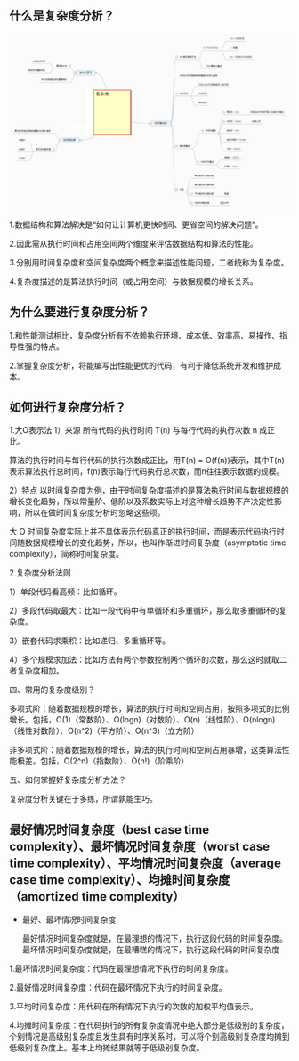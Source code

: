 ## 什么是复杂度分析？

![数据结构与算法之复杂度分析](assets/复杂度.png)

1.数据结构和算法解决是“如何让计算机更快时间、更省空间的解决问题”。

2.因此需从执行时间和占用空间两个维度来评估数据结构和算法的性能。

3.分别用时间复杂度和空间复杂度两个概念来描述性能问题，二者统称为复杂度。

4.复杂度描述的是算法执行时间（或占用空间）与数据规模的增长关系。

## 为什么要进行复杂度分析？

1.和性能测试相比，复杂度分析有不依赖执行环境、成本低、效率高、易操作、指导性强的特点。

2.掌握复杂度分析，将能编写出性能更优的代码，有利于降低系统开发和维护成本。

## 如何进行复杂度分析？

1.大O表示法
1）来源
所有代码的执行时间 T(n) 与每行代码的执行次数 n 成正比。

算法的执行时间与每行代码的执行次数成正比，用T(n) = O(f(n))表示，其中T(n)表示算法执行总时间，f(n)表示每行代码执行总次数，而n往往表示数据的规模。

2）特点
以时间复杂度为例，由于时间复杂度描述的是算法执行时间与数据规模的增长变化趋势，所以常量阶、低阶以及系数实际上对这种增长趋势不产决定性影响，所以在做时间复杂度分析时忽略这些项。

大 O 时间复杂度实际上并不具体表示代码真正的执行时间，而是表示代码执行时间随数据规模增长的变化趋势，所以，也叫作渐进时间复杂度（asymptotic time complexity），简称时间复杂度。

2.复杂度分析法则

1）单段代码看高频：比如循环。

2）多段代码取最大：比如一段代码中有单循环和多重循环，那么取多重循环的复杂度。

3）嵌套代码求乘积：比如递归、多重循环等。

4）多个规模求加法：比如方法有两个参数控制两个循环的次数，那么这时就取二者复杂度相加。

四、常用的复杂度级别？

多项式阶：随着数据规模的增长，算法的执行时间和空间占用，按照多项式的比例增长。包括，O(1)（常数阶）、O(logn)（对数阶）、O(n)（线性阶）、O(nlogn)（线性对数阶）、O(n^2)（平方阶）、O(n^3)（立方阶）

非多项式阶：随着数据规模的增长，算法的执行时间和空间占用暴增，这类算法性能极差。包括，O(2^n)（指数阶）、O(n!)（阶乘阶）

五、如何掌握好复杂度分析方法？

复杂度分析关键在于多练，所谓孰能生巧。

## 最好情况时间复杂度（best case time complexity）、最坏情况时间复杂度（worst case time complexity）、平均情况时间复杂度（average case time complexity）、均摊时间复杂度（amortized time complexity）

* 最好、最坏情况时间复杂度

    最好情况时间复杂度就是，在最理想的情况下，执行这段代码的时间复杂度。
    最坏情况时间复杂度就是，在最糟糕的情况下，执行这段代码的时间复杂度

1.最坏情况时间复杂度：代码在最理想情况下执行的时间复杂度。

2.最好情况时间复杂度：代码在最坏情况下执行的时间复杂度。

3.平均时间复杂度：用代码在所有情况下执行的次数的加权平均值表示。

4.均摊时间复杂度：在代码执行的所有复杂度情况中绝大部分是低级别的复杂度，个别情况是高级别复杂度且发生具有时序关系时，可以将个别高级别复杂度均摊到低级别复杂度上。基本上均摊结果就等于低级别复杂度。
